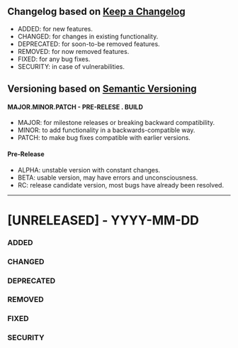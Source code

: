 ## Changelog based on [Keep a Changelog](https://keepachangelog.com)
- ADDED: for new features.
- CHANGED: for changes in existing functionality.
- DEPRECATED: for soon-to-be removed features.
- REMOVED: for now removed features.
- FIXED: for any bug fixes.
- SECURITY: in case of vulnerabilities.

## Versioning based on [Semantic Versioning](https://semver.org)

#### MAJOR.MINOR.PATCH - PRE-RELESE . BUILD
- MAJOR: for milestone releases or breaking backward compatibility.
- MINOR: to add functionality in a backwards-compatible way.
- PATCH: to make bug fixes compatible with earlier versions.

#### Pre-Release
- ALPHA: unstable version with constant changes.
- BETA: usable version, may have errors and unconsciousness.
- RC: release candidate version, most bugs have already been resolved.

---

# [UNRELEASED] - YYYY-MM-DD

### ADDED

### CHANGED

### DEPRECATED

### REMOVED

### FIXED

### SECURITY